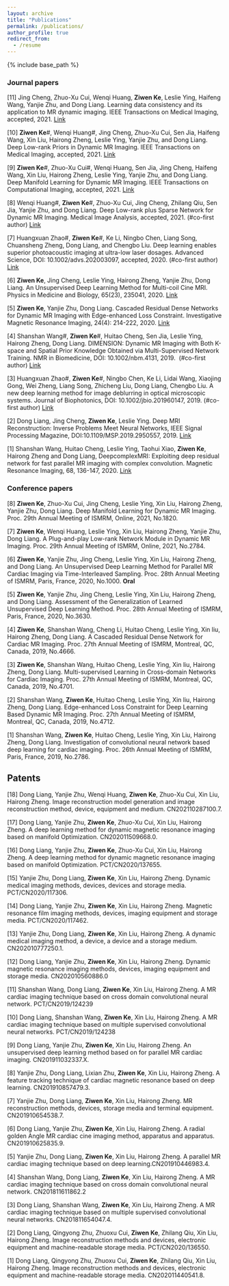 ```yaml
---
layout: archive
title: "Publications"
permalink: /publications/
author_profile: true
redirect_from:
  - /resume
---
```



{% include base_path %}

### Journal papers

[11] Jing Cheng, Zhuo-Xu Cui, Wenqi Huang, **Ziwen Ke**, Leslie Ying, Haifeng Wang, Yanjie Zhu, and Dong Liang. Learning data consistency and its application to
MR dynamic imaging. IEEE Transactions on Medical Imaging, accepted, 2021. [Link](https://ieeexplore.ieee.org/document/9481093)

[10] **Ziwen Ke**#, Wenqi Huang#, Jing Cheng, Zhuo-Xu Cui, Sen Jia, Haifeng Wang, Xin Liu, Hairong Zheng, Leslie Ying, Yanjie Zhu, and Dong Liang. Deep Low-rank Priors in Dynamic MR Imaging. IEEE Transactions on Medical Imaging, accepted, 2021. [Link](https://ieeexplore.ieee.org/document/9481108)

[9] **Ziwen Ke**#, Zhuo-Xu Cui#, Wenqi Huang, Sen Jia, Jing Cheng, Haifeng Wang, Xin Liu, Hairong Zheng, Leslie Ying, Yanjie Zhu, and Dong Liang. Deep Manifold Learning for Dynamic MR Imaging. IEEE Transactions on Computational Imaging, accepted, 2021. [Link](https://ieeexplore.ieee.org/document/9632354)

[8] Wenqi Huang#, **Ziwen Ke**#, Zhuo-Xu Cui, Jing Cheng, Zhilang Qiu, Sen Jia, Yanjie Zhu, and Dong Liang. Deep Low-rank plus Sparse Network for Dynamic MR Imaging.  Medical Image Analysis, accepted, 2021. (#co-first author) [Link](https://www.sciencedirect.com/science/article/pii/S136184152100236X)

[7] Huangxuan Zhao#, **Ziwen Ke**#, Ke Li, Ningbo Chen, Liang Song, Chuansheng Zheng, Dong Liang, and Chengbo Liu. Deep learning enables superior photoacoustic imaging at ultra-low laser dosages. Advanced Science, DOI: 10.1002/advs.202003097, accepted, 2020. (#co-first author) [Link](https://onlinelibrary.wiley.com/doi/full/10.1002/advs.202003097)

[6] **Ziwen Ke**, Jing Cheng, Leslie Ying, Hairong Zheng, Yanjie Zhu, Dong Liang. An Unsupervised Deep Learning Method for Multi-coil Cine MRI. Physics in Medicine and Biology, 65(23), 235041, 2020. [Link](https://iopscience.iop.org/article/10.1088/1361-6560/abaffa)

[5] **Ziwen Ke**, Yanjie Zhu, Dong Liang. Cascaded Residual Dense Networks for Dynamic MR Imaging with Edge-enhanced Loss Constraint. Investigative Magnetic Resonance Imaging, 24(4): 214-222, 2020. [Link](https://www.koreamed.org/SearchBasic.php?RID=2510451)

[4] Shanshan Wang#, **Ziwen Ke**#, Huitao Cheng, Sen Jia, Leslie Ying, Hairong Zheng, Dong Liang. DIMENSION: Dynamic MR Imaging with Both K-space and Spatial Prior Knowledge Obtained via Multi-Supervised Network Training. NMR in Biomedicine, DOI: 10.1002/nbm.4131, 2019.  (#co-first author) [Link](https://onlinelibrary.wiley.com/doi/full/10.1002/nbm.4131) 

[3] Huangxuan Zhao#, **Ziwen Ke**#, Ningbo Chen, Ke Li, Lidai Wang, Xiaojing Gong, Wei Zheng, Liang Song, Zhicheng Liu, Dong Liang, Chengbo Liu. A new deep learning method for image deblurring in optical microscopic systems. Journal of Biophotonics, DOI: 10.1002/jbio.201960147, 2019. (#co-first author) [Link](https://onlinelibrary.wiley.com/doi/full/10.1002/jbio.201960147)

[2] Dong Liang, Jing Cheng, **Ziwen Ke**, Leslie Ying. Deep MRI Reconstruction: Inverse Problems Meet Neural Networks, IEEE Signal Processing Magazine, DOI:10.1109/MSP.2019.2950557, 2019. [Link](https://ieeexplore.ieee.org/abstract/document/8962949)

[1] Shanshan Wang, Huitao Cheng, Leslie Ying, Taohui Xiao, **Ziwen Ke**, Hairong Zheng and Dong Liang, DeepcomplexMRI: Exploiting deep residual network for fast parallel MR imaging with complex convolution. Magnetic Resonance Imaging, 68, 136-147, 2020. [Link](https://www.sciencedirect.com/science/article/pii/S0730725X19305338) 


### Conference papers
[8] **Ziwen Ke**, Zhuo-Xu Cui, Jing Cheng, Leslie Ying, Xin Liu, Hairong Zheng, Yanjie Zhu, Dong Liang. Deep Manifold Learning for Dynamic MR Imaging. Proc. 29th Annual Meeting of ISMRM, Online, 2021, No.1820.

[7] **Ziwen Ke**, Wenqi Huang, Leslie Ying, Xin Liu, Hairong Zheng, Yanjie Zhu, Dong Liang. A Plug-and-play Low-rank Network Module in Dynamic MR Imaging. Proc. 29th Annual Meeting of ISMRM, Online, 2021, No.2784.

[6] **Ziwen Ke**, Yanjie Zhu, Jing Cheng, Leslie Ying, Xin Liu, Hairong Zheng, and Dong Liang. An Unsupervised Deep Learning Method for Parallel MR Cardiac Imaging via Time-Interleaved Sampling. Proc. 28th Annual Meeting of ISMRM, Paris, France, 2020, No.1000. **Oral**

[5] **Ziwen Ke**, Yanjie Zhu, Jing Cheng, Leslie Ying, Xin Liu, Hairong Zheng, and Dong Liang. Assessment of the Generalization of Learned Unsupervised Deep Learning Method. Proc. 28th Annual Meeting of ISMRM, Paris, France, 2020, No.3630.

[4] **Ziwen Ke**, Shanshan Wang, Cheng Li, Huitao Cheng, Leslie Ying, Xin liu, Hairong Zheng, Dong Liang. A Cascaded Residual Dense Network for Cardiac MR Imaging. Proc. 27th Annual Meeting of ISMRM, Montreal, QC, Canada, 2019, No.4666.

[3] **Ziwen Ke**, Shanshan Wang, Huitao Cheng, Leslie Ying, Xin liu, Hairong Zheng, Dong Liang. Multi-supervised Learning in Cross-domain Networks for Cardiac Imaging. Proc. 27th Annual Meeting of ISMRM, Montreal, QC, Canada, 2019, No.4701.

[2] Shanshan Wang, **Ziwen Ke**, Huitao Cheng, Leslie Ying, Xin liu, Hairong Zheng, Dong Liang. Edge-enhanced Loss Constraint for Deep Learning Based Dynamic MR Imaging. Proc. 27th Annual Meeting of ISMRM, Montreal, QC, Canada, 2019, No.4712.

[1] Shanshan Wang, **Ziwen Ke**, Huitao Cheng, Leslie Ying, Xin Liu, Hairong Zheng, Dong Liang. Investigation of convolutional neural network based deep learning for cardiac imaging. Proc. 26th Annual Meeting of ISMRM, Paris, France, 2019, No.2786.

## Patents 
[18] Dong Liang, Yanjie Zhu, Wenqi Huang, **Ziwen Ke**, Zhuo-Xu Cui, Xin Liu, Hairong Zheng. Image reconstruction model generation and image reconstruction method, device, equipment and medium. CN202110287100.7.

[17] Dong Liang, Yanjie Zhu, **Ziwen Ke**, Zhuo-Xu Cui, Xin Liu, Hairong Zheng. A deep learning method for dynamic magnetic resonance imaging based on manifold Optimization. CN202011509668.0.

[16] Dong Liang, Yanjie Zhu, **Ziwen Ke**, Zhuo-Xu Cui, Xin Liu, Hairong Zheng. A deep learning method for dynamic magnetic resonance imaging based on manifold Optimization. 
PCT/CN2020/137655.

[15] Yanjie Zhu, Dong Liang, **Ziwen Ke**, Xin Liu, Hairong Zheng. Dynamic medical imaging methods, devices, devices and storage media. PCT/CN2020/117306.

[14] Dong Liang, Yanjie Zhu, **Ziwen Ke**, Xin Liu, Hairong Zheng. Magnetic resonance film imaging methods, devices, imaging equipment and storage media. PCT/CN2020/117462.

[13] Yanjie Zhu, Dong Liang, **Ziwen Ke**, Xin Liu, Hairong Zheng. A dynamic medical imaging method, a device, a device and a storage medium. CN202010777250.1.

[12] Dong Liang, Yanjie Zhu, **Ziwen Ke**, Xin Liu, Hairong Zheng. Dynamic magnetic resonance imaging methods, devices, imaging equipment and storage media. CN202010560886.0

[11] Shanshan Wang, Dong Liang, **Ziwen Ke**, Xin Liu, Hairong Zheng. A MR cardiac imaging technique based on cross domain convolutional neural network. PCT/CN2019/124239

[10] Dong Liang, Shanshan Wang, **Ziwen Ke**, Xin Liu, Hairong Zheng. A MR cardiac imaging technique based on multiple supervised convolutional neural networks. PCT/CN2019/124238

[9] Dong Liang, Yanjie Zhu, **Ziwen Ke**, Xin Liu, Hairong Zheng. An unsupervised deep learning method based on for parallel MR cardiac imaging. CN201911032337.X.

[8] Yanjie Zhu, Dong Liang, Lixian Zhu, **Ziwen Ke**, Xin Liu, Hairong Zheng. A feature tracking technique of cardiac magnetic resonance based on deep learning. CN201910857479.3.

[7] Yanjie Zhu, Dong Liang, **Ziwen Ke**, Xin Liu, Hairong Zheng. MR reconstruction methods, devices, storage media and terminal equipment. CN201910654538.7.

[6] Dong Liang, Yanjie Zhu, **Ziwen Ke**, Xin Liu, Hairong Zheng. A radial golden Angle MR cardiac cine imaging method, apparatus and apparatus. CN201910625835.9.

[5] Yanjie Zhu, Dong Liang, **Ziwen Ke**, Xin Liu, Hairong Zheng. A parallel MR cardiac imaging technique based on deep learning.CN201910446983.4.
 
[4] Shanshan Wang, Dong Liang, **Ziwen Ke**, Xin Liu, Hairong Zheng. A MR cardiac imaging technique based on cross domain convolutional neural network. CN201811611862.2

[3] Dong Liang, Shanshan Wang, **Ziwen Ke**, Xin Liu, Hairong Zheng. A MR cardiac imaging technique based on multiple supervised convolutional neural networks. CN201811654047.4.

[2] Dong Liang, Qingyong Zhu, Zhuoxu Cui, **Ziwen Ke**, Zhilang Qiu, Xin Liu, Hairong Zheng. Image reconstruction methods and devices, electronic equipment and machine-readable storage media. PCT/CN2020/136550.

[1] Dong Liang, Qingyong Zhu, Zhuoxu Cui, **Ziwen Ke**, Zhilang Qiu, Xin Liu, Hairong Zheng. Image reconstruction methods and devices, electronic equipment and machine-readable storage media. CN202011440541.8.
